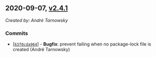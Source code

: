 ## 2020-09-07, [v2.4.1](https://github.com/lotterfriends/git-flow-buddy/releases/tag/2.4.1)

*Created by: André Tarnowsky*

### Commits
  - [[`63f0cda964`](https://github.com/lotterfriends/git-flow-buddy/commit/63f0cda964beee3abf2c950b81bc5a5ae34d5937)] - **Bugfix**: prevent failing when no package-lock file is created (André Tarnowsky)
